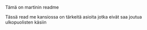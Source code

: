 Tämä on martinin readme

Tässä read me kansiossa on tärkeitä asioita jotka eivät saa joutua ulkopuolisten käsiin
